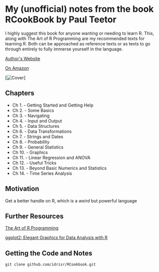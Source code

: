My (unofficial) notes from the book RCookBook by Paul Teetor
========================================

I highly suggest this book for anyone wanting or needing to learn R. This, along
with The Art of R Programming are my recommended texts for learning R. Both can
be approached as reference texts or as texts to go through entirely to fully
immerse yourself in the language.

[Author's Website](http://quanttrader.info/public/)

[On Amazon](http://www.amazon.com/Cookbook-OReilly-Cookbooks-Paul-Teetor/dp/0596809158/ref=sr_1_5?ie=UTF8&qid=1333647379&sr=8-5)

[![Cover](http://akamaicovers.oreilly.com/images/9780596809164/lrg.jpg)]

Chapters
---------

* Ch 1. - Getting Started and Getting Help
* Ch 2. - Some Basics
* Ch 3. - Navigating
* Ch 4. - Input and Output
* Ch 5. - Data Structures
* Ch 6. - Data Transformations
* Ch 7. - Strings and Dates
* Ch 8. - Probability
* Ch 9. - General Statistics
* Ch 10. - Graphics
* Ch 11. - Linear Regression and ANOVA
* Ch 12. - Useful Tricks
* Ch 13. - Beyond Basic Numerics and Statistics
* Ch 14. - Time Series Analysis

Motivation
------------
Get a better handle on R, which is a *weird* but powerful language


Further Resources
-------------------

[The Art of R
Programming](http://www.amazon.com/The-Art-Programming-Statistical-Software/dp/1593273843/ref=sr_1_1?s=books&ie=UTF8&qid=1333647426&sr=1-1)

[ggplot2: Elegant Graphics for Data Analysis with R](http://www.amazon.com/ggplot2-Elegant-Graphics-Data-Analysis/dp/0387981403/ref=sr_1_1?ie=UTF8&qid=1333647379&sr=8-1)

Getting the Code and Notes
----------------
    git clone github.com/idrisr/RCookbook.git
